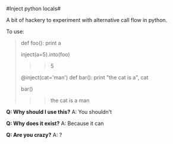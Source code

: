 #Inject python locals#


A bit of hackery to experiment with alternative call flow in python.

To use:

>   def foo():
>       print a
>       
>   inject(a=5).into(foo)
>   >> 5
>
>   @inject(cat='man')
>   def bar():
>       print "the cat is a", cat
>
>   bar()
>   >> the cat is a man


**Q:  Why should I use this?**
A: You shouldn't

**Q: Why does it exist?**
A: Because it can

**Q: Are you crazy?**
A: ?

